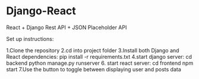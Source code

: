 # Django-React
React + Django Rest API + JSON Placeholder API

Set up instructions:

1.Clone the repository
2.cd into project folder
3.Install both Django and React dependencies:
    pip install -r requirements.txt
4.start django server:
    cd backend
    python manage.py runserver
6. start react server:
    cd frontend
    npm start
7.Use the button to toggle between displaying user and posts data 
